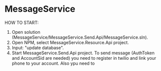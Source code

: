 # MessageService

HOW TO START:
1) Open solution (MessageService/MessageService.Send.Api/MessageService.sln).
2) Open NPM, select MessageService.Resource.Api project.
3) Input: "update database".
4) Start MessageService.Send.Api project. To send message (AuthToken and AccountSid are needed) you need to register in twilio and link your phone to your account. Also ypu need to 
